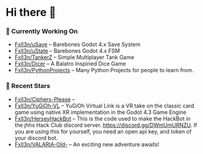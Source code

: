 # Hi there 👋


### 🔨 Currently Working On

- [Fxll3n/uSave](https://github.com/Fxll3n/uSave) – Barebones Godot 4.x Save System
- [Fxll3n/uState](https://github.com/Fxll3n/uState) – Barebones Godot 4.x FSM
- [Fxll3n/TankerZ](https://github.com/Fxll3n/TankerZ) – Simple Multiplayer Tank Game
- [Fxll3n/Dicer](https://github.com/Fxll3n/Dicer) – A Balatro Inspiried Dice Game
- [Fxll3n/PythonProjects](https://github.com/Fxll3n/PythonProjects) – Many Python Projects for people to learn from.

### 🌟 Recent Stars

- [Fxll3n/Ciphers-Please](https://github.com/Fxll3n/Ciphers-Please) – 
- [Fxll3n/YuGiOh-VL](https://github.com/Fxll3n/YuGiOh-VL) – YuGiOh Virtual Link is a VR take on the classic card game using native XR implementation in the Godot 4.3 Game Engine
- [Fxll3n/HerseyHackBot](https://github.com/Fxll3n/HerseyHackBot) – This is the code used to make the HackBot in the jhhs Hack Club discord server. https://discord.gg/DWmUmURNZU. If you are using this for yourself, you need an open api key, and token of your discord bot.
- [Fxll3n/VALARIA-Old-](https://github.com/Fxll3n/VALARIA-Old-) – An exciting new adventure awaits!

